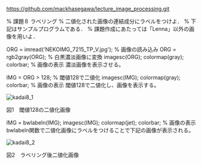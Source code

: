 https://github.com/mackhasegawa/lecture_image_processing.git

% 課題８ ラベリング
% 二値化された画像の連結成分にラベルをつけよ．
% 下記はサンプルプログラムである． 
% 課題作成にあたっては「Lenna」以外の画像を用いよ． 

ORG = imread('NEKOIMG_7215_TP_V.jpg'); % 画像の読み込み
ORG = rgb2gray(ORG); % 白黒濃淡画像に変換
imagesc(ORG); colormap(gray); colorbar; % 画像の表示
濃淡画像を表示させる。

IMG = ORG > 128; % 閾値128で二値化
imagesc(IMG); colormap(gray); colorbar; % 画像の表示
閾値128で二値化し、画像を表示する。

![kadai8_1](https://user-images.githubusercontent.com/28531844/28506199-95be39f0-7064-11e7-979b-3f9174cbce4a.png)

図1　閾値128の二値化画像

IMG = bwlabeln(IMG);
imagesc(IMG); colormap(jet); colorbar; % 画像の表示
bwlabeln関数で二値化画像にラベルをつけることで下記の画像が表示される。

![kadai8_2](https://user-images.githubusercontent.com/28531844/28506218-bbb19db4-7064-11e7-9f6a-1f52176df2a3.png)

図2　ラベリング後二値化画像

